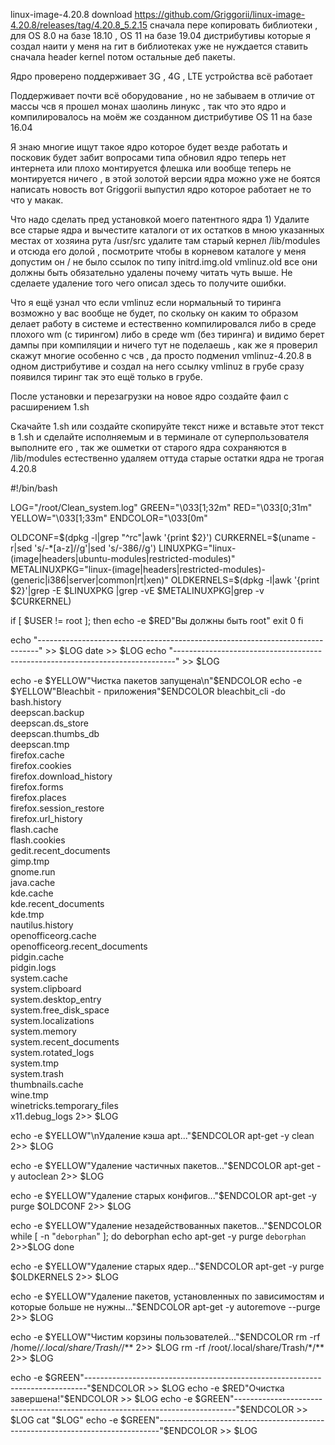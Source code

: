 linux-image-4.20.8 download https://github.com/Griggorii/linux-image-4.20.8/releases/tag/4.20.8_5.2.15 сначала пере копировать библиотеки , для OS 8.0  на базе 18.10 , OS 11 на базе 19.04 дистрибутивы которые я создал наити у меня на гит в библиотеках уже не нуждается ставить сначала header kernel потом остальные деб пакеты.

Ядро проверено поддерживает 3G , 4G , LTE устройства всё работает

Поддерживает почти всё оборудование , но не забываем в отличие от массы чсв я прошел монах шаолинь линукс , так что это ядро и компилировалось на моём же созданном дистрибутиве OS 11 на базе 16.04 

Я знаю многие ищут такое ядро которое будет везде работать и посковик будет забит вопросами типа обновил ядро теперь нет интернета или плохо монтируется флешка или вообще теперь не монтируется ничего , в этой золотой версии ядра можно уже не боятся написать новость вот Griggorii выпустил ядро которое работает не то что у макак.

Что надо сделать пред установкой моего патентного ядра 1) Удалите все старые ядра и вычестите каталоги от их остатков в мною указанных местах от хозяина рута /usr/src удалите там старый кернел /lib/modules и отсюда его долой , посмотрите чтобы в корневом каталоге у меня допустим он /  не было ссылок по типу initrd.img.old vmlinuz.old все они должны быть обязательно удалены почему читать чуть выше. Не сделаете удаление того чего описал здесь то получите ошибки.

Что я ещё узнал что если vmlinuz если нормальный то тиринга возможно у вас вообще не будет, по скольку он каким то образом делает работу в системе и естественно компилировался либо в среде плохого wm (с тирингом) либо в среде wm (без тиринга) и видимо берет дампы при компиляции и ничего тут не поделаешь , как же я проверил скажут многие особенно с чсв , да просто подменил vmlinuz-4.20.8 в одном дистрибутиве и создал на него ссылку vmlinuz в грубе сразу появился тиринг так это ещё только в грубе.

После установки и перезагрузки на новое ядро создайте фаил с расширением 1.sh

Скачайте 1.sh или создайте скопируйте текст ниже и вставьте этот текст в 1.sh и сделайте исполняемым и в терминале от суперпользователя выполните его , так же ошметки от старого ядра сохраняются в /lib/modules естественно удаляем оттуда старые остатки ядра не трогая 4.20.8


#!/bin/bash
 
LOG="/root/Clean_system.log"
GREEN="\033[1;32m"
RED="\033[0;31m"
YELLOW="\033[1;33m"
ENDCOLOR="\033[0m"
 
OLDCONF=$(dpkg -l|grep "^rc"|awk '{print $2}')
CURKERNEL=$(uname -r|sed 's/-*[a-z]//g'|sed 's/-386//g')
LINUXPKG="linux-(image|headers|ubuntu-modules|restricted-modules)"
METALINUXPKG="linux-(image|headers|restricted-modules)-(generic|i386|server|common|rt|xen)"
OLDKERNELS=$(dpkg -l|awk '{print $2}'|grep -E $LINUXPKG |grep -vE $METALINUXPKG|grep -v $CURKERNEL)
 
if [ $USER != root ]; then
  echo -e $RED"Вы должны быть root"
  exit 0
fi
 
echo "------------------------------------------------------------------------------" >> $LOG
date  >> $LOG
echo "------------------------------------------------------------------------------" >> $LOG
 
echo -e $YELLOW"Чистка пакетов запущена\n"$ENDCOLOR
echo -e $YELLOW"Bleachbit - приложения"$ENDCOLOR
bleachbit_cli -do  bash.history \
                   deepscan.backup \
                   deepscan.ds_store \
                   deepscan.thumbs_db \
                   deepscan.tmp \
                   firefox.cache \
                   firefox.cookies \
                   firefox.download_history \
                   firefox.forms \
                   firefox.places \
                   firefox.session_restore \
                   firefox.url_history \
                   flash.cache \
                   flash.cookies \
                   gedit.recent_documents \
                   gimp.tmp \
                   gnome.run \
                   java.cache \
                   kde.cache \
                   kde.recent_documents \
                   kde.tmp \
                   nautilus.history \
                   openofficeorg.cache \
                   openofficeorg.recent_documents \
                   pidgin.cache \
                   pidgin.logs \
                   system.cache \
                   system.clipboard \
                   system.desktop_entry \
                   system.free_disk_space \
                   system.localizations \
                   system.memory \
                   system.recent_documents \
                   system.rotated_logs \
                   system.tmp \
                   system.trash \
                   thumbnails.cache \
                   wine.tmp \
                   winetricks.temporary_files \
                   x11.debug_logs 2>> $LOG
 
echo -e $YELLOW"\nУдаление кэша apt..."$ENDCOLOR
apt-get -y clean 2>> $LOG
 
echo -e $YELLOW"Удаление частичных пакетов..."$ENDCOLOR
apt-get -y autoclean 2>> $LOG
 
echo -e $YELLOW"Удаление старых конфигов..."$ENDCOLOR
apt-get -y purge $OLDCONF 2>> $LOG
 
echo -e $YELLOW"Удаление незадействованных пакетов..."$ENDCOLOR
while [ -n "`deborphan`" ]; do
    deborphan
    echo
    apt-get -y purge `deborphan` 2>>$LOG
done
 
echo -e $YELLOW"Удаление старых ядер..."$ENDCOLOR
apt-get -y purge $OLDKERNELS 2>> $LOG
 
echo -e $YELLOW"Удаление пакетов, установленных по зависимостям и которые больше не нужны..."$ENDCOLOR
apt-get -y autoremove --purge 2>> $LOG
 
echo -e $YELLOW"Чистим корзины пользователей..."$ENDCOLOR
rm -rf /home/*/.local/share/Trash/*/** 2>> $LOG
rm -rf /root/.local/share/Trash/*/** 2>> $LOG
 
echo -e $GREEN"------------------------------------------------------------------------------"$ENDCOLOR >> $LOG
echo -e $RED"Очистка завершена!"$ENDCOLOR >> $LOG
echo -e $GREEN"------------------------------------------------------------------------------"$ENDCOLOR >> $LOG
cat "$LOG"
echo -e $GREEN"------------------------------------------------------------------------------"$ENDCOLOR >> $LOG


